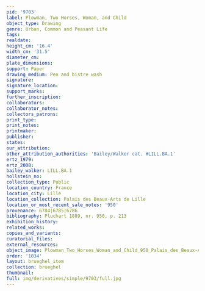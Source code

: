 ```yaml
---
pid: '9703'
label: Plowman, Two Horses, Woman, and Child
object_type: Drawing
genre: Urban, Common and Peasant Life
tags: 
realdate: 
height_cm: '16.4'
width_cm: '31.5'
diameter_cm: 
plate_dimensions: 
support: Paper
drawing_medium: Pen and bistre wash
signature: 
signature_location: 
support_marks: 
further_inscription: 
collaborators: 
collaborator_notes: 
collectors_patrons: 
print_type: 
print_notes: 
printmaker: 
publisher: 
states: 
our_attribution: 
other_attribution_authorities: 'Bailey/Walker cat. #LILL.BA.1'
ertz_1979: 
ertz_2008: 
bailey_walker: LILL.BA.1
hollstein_no: 
collection_type: Public
location_country: France
location_city: Lille
location_collection: Palais des Beaux-Arts de Lille
location_or_most_recent_sale_notes: '950'
provenance: 6784|6785|6786
bibliography: Pluchart 1889, nr. 950, p. 213
exhibition_history: 
related_works: 
copies_and_variants: 
curatorial_files: 
external_resources: 
object_image: Plowman_Two_Horses_Woman_and_Child_950_Palais_des_Beaux-Arts_de_Lille.jpg
order: '1034'
layout: brueghel_item
collection: brueghel
thumbnail: 
full: img/derivatives/simple/9703/full.jpg
---
```

